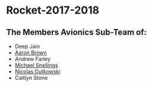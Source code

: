 # Rocket-2017-2018

## The Members Avionics Sub-Team of:
* Deep Jain
* [Aaron Brown](Users/aaron-brown.md)
* Andrew Farley 
* [Michael Snellings](Users/michael-snellings.md)
* [Nicolas Gutkowski](Users/nicolas-gutkowski.md)
* Caitlyn Stone

